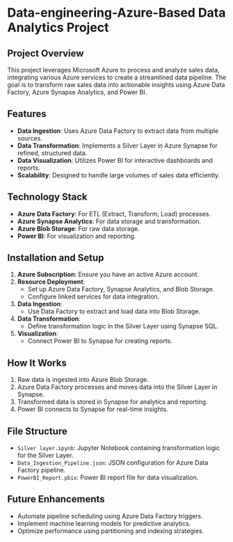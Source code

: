 # Data-engineering-Azure-Based Data Analytics Project

## Project Overview
This project leverages Microsoft Azure to process and analyze sales data, integrating various Azure services to create a streamlined data pipeline. The goal is to transform raw sales data into actionable insights using Azure Data Factory, Azure Synapse Analytics, and Power BI.

## Features
- **Data Ingestion**: Uses Azure Data Factory to extract data from multiple sources.
- **Data Transformation**: Implements a Silver Layer in Azure Synapse for refined, structured data.
- **Data Visualization**: Utilizes Power BI for interactive dashboards and reports.
- **Scalability**: Designed to handle large volumes of sales data efficiently.

## Technology Stack
- **Azure Data Factory**: For ETL (Extract, Transform, Load) processes.
- **Azure Synapse Analytics**: For data storage and transformation.
- **Azure Blob Storage**: For raw data storage.
- **Power BI**: For visualization and reporting.

## Installation and Setup
1. **Azure Subscription**: Ensure you have an active Azure account.
2. **Resource Deployment**:
   - Set up Azure Data Factory, Synapse Analytics, and Blob Storage.
   - Configure linked services for data integration.
3. **Data Ingestion**:
   - Use Data Factory to extract and load data into Blob Storage.
4. **Data Transformation**:
   - Define transformation logic in the Silver Layer using Synapse SQL.
5. **Visualization**:
   - Connect Power BI to Synapse for creating reports.

## How It Works
1. Raw data is ingested into Azure Blob Storage.
2. Azure Data Factory processes and moves data into the Silver Layer in Synapse.
3. Transformed data is stored in Synapse for analytics and reporting.
4. Power BI connects to Synapse for real-time insights.

## File Structure
- `Silver layer.ipynb`: Jupyter Notebook containing transformation logic for the Silver Layer.
- `Data_Ingestion_Pipeline.json`: JSON configuration for Azure Data Factory pipeline.
- `PowerBI_Report.pbix`: Power BI report file for data visualization.

## Future Enhancements
- Automate pipeline scheduling using Azure Data Factory triggers.
- Implement machine learning models for predictive analytics.
- Optimize performance using partitioning and indexing strategies.



